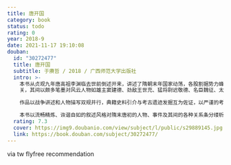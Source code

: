 ```yaml
---
title: 唐开国
category: book
status: todo
rating: 0
year: 2018-9
date: 2021-11-17 19:10:08
douban:
  id: "30272477"
  title: 唐开国
  subtitle: 于赓哲 / 2018 / 广西师范大学出版社
  intro: >-
    本书从贞观九年唐高祖李渊临去世前倒述开来，讲述了隋朝末年国家动荡，各股割据势力蜂拥而起逐鹿中原的故事。故事以大唐王朝的缔造者李渊为核心，以其与各方豪强势力在争斗中此消彼长的较量为半径展开叙述。从并州风云至太原起兵，从东征屈突通到西败薛举，从瓦解李密的瓦岗军一直到决战虎牢
    关，其间以颇多笔墨对风云人物如雄主窦建德、劲敌王世充、猛将尉迟敬德、名臣魏征、太子建成、秦王世民、齐王元吉等进行了细致入微的摹写。

    作品以战争讲述和人物描写双规并行，典籍史料引介与考古遗迹发掘互为佐证，以严谨的考据、周密的推演讲述了诸多被大家误解误读的历史史实，如所谓的“晋阳宫逼宫”事件之始末，如“十三棍僧救唐王”之史实真相，以及对其中各路人马之间犬牙交错的利益牵扯，各方势力之间变幻不定的矛盾冲突的梳理，对从豪强争霸战争到王朝建立之后，缘何会出现兄弟萧墙的“玄武门事变”的解读。上述颇具争议的历史疑点在于赓哲教授条分缕析的讲述中逐一浮出水面，变得具体而清晰。

    本书以流畅精炼、诙谐自如的叙述风格对隋末唐初的人物、事件及其间的各种关系条分缕析地耙梳与解读，以无限接近历史真相的态度为读者客观再现了波谲云诡又真实饱满的唐朝开国历史。
  rating: 7.3
  cover: https://img9.doubanio.com/view/subject/l/public/s29889145.jpg
  link: https://book.douban.com/subject/30272477/
---
```


via tw flyfree recommendation 